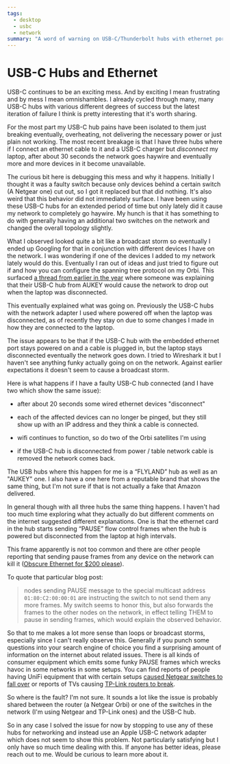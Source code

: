 ```yaml
---
tags:
  - desktop
  - usbc
  - network
summary: "A word of warning on USB-C/Thunderbolt hubs with ethernet ports."
---
```


# USB-C Hubs and Ethernet

USB-C continues to be an exciting mess.  And by exciting I mean
frustrating and by mess I mean omnishambles.  I already cycled through
many, many USB-C hubs with various different degrees of success but the
latest iteration of failure I think is pretty interesting that it's worth
sharing.

For the most part my USB-C hub pains have been isolated to them just
breaking eventually, overheating, not delivering the necessary power or
just plain not working.  The most recent breakage is that I have three hubs
where if I connect an ethernet cable to it and a USB-C charger but
*disconnect* my laptop, after about 30 seconds the network goes haywire
and eventually more and more devices in it become unavailable.

The curious bit here is debugging this mess and why it happens.  Initially
I thought it was a faulty switch because only devices behind a certain
switch (A Netgear one) cut out, so I got it replaced but that did nothing.
It's also weird that this behavior did not immediately surface.  I have
been using these USB-C hubs for an extended period of time but only lately
did it cause my network to completely go haywire.  My hunch is that it has
something to do with generally having an additional two switches on the
network and changed the overall topology slightly.

What I observed looked quite a bit like a broadcast storm so eventually I
ended up Googling for that in conjunction with different devices I have on
the network.  I was wondering if one of the devices I added to my network
lately would do this.  Eventually I ran out of ideas and just tried to
figure out if and how you can configure the spanning tree protocol on my
Orbi.  This surfaced [a thread from earlier in the year](https://community.netgear.com/t5/Orbi/Spanning-Tree-problem-with-Orbi-RBR50/m-p/1941325/highlight/false)
where someone was explaining that their USB-C hub from AUKEY would cause
the network to drop out when the laptop was disconnected.

This eventually explained what was going on.  Previously the USB-C hubs
with the network adapter I used where powered off when the laptop was
disconnected, as of recently they stay on due to some changes I made in
how they are connected to the laptop.

The issue appears to be that if the USB-C hub with the embedded ethernet
port stays powered on and a cable is plugged in, but the laptop stays
disconnected eventually the network goes down.  I tried to Wireshark it
but I haven't see anything funky actually going on on the network.
Against earlier expectations it doesn't seem to cause a broadcast storm.

Here is what happens if I have a faulty USB-C hub connected (and I have
two which show the same issue):

- after about 20 seconds some wired ethernet devices "disconnect"

- each of the affected devices can no longer be pinged, but they still
show up with an IP address and they think a cable is connected.

- wifi continues to function, so do two of the Orbi satellites I'm using

- if the USB-C hub is disconnected from power / table network cable is
removed the network comes back.

The USB hubs where this happen for me is a “FLYLAND” hub as well as an
"AUKEY" one.  I also have a one here from a reputable brand that shows the
same thing, but I'm not sure if that is not actually a fake that Amazon
delivered.

In general though with all three hubs the same thing happens.  I haven't
had too much time exploring what they actually do but different comments
on the internet suggested different explanations.  One is that the
ethernet card in the hub starts sending “PAUSE” flow control frames when
the hub is powered but disconnected from the laptop at high intervals.

This frame apparently is not too common and there are other people
reporting that sending pause frames from any device on the network can
kill it ([Obscure Ethernet for $200 please](http://jeffq.com/blog/the-ethernet-pause-frame/)).

To quote that particular blog post:

> nodes sending PAUSE message to the special multicast address
`01:80:C2:00:00:01` are instructing the switch to not send them any more
frames.  My switch seems to honor this, but also forwards the frames to the
other nodes on the network, in effect telling THEM to pause in sending
frames, which would explain the observed behavior.
>

So that to me makes a lot more sense than loops or broadcast storms,
especially since I can't really observe this.  Generally if you punch some
questions into your search engine of choice you find a surprising amount
of information on the internet about related issues.  There is all kinds
of consumer equipment which emits some funky PAUSE frames which wrecks
havoc in some networks in some setups.  You can find reports of people
having UniFi equipment that with certain setups [caused Netgear switches
to fall over](https://community.netgear.com/t5/Smart-Plus-and-Smart-Pro-Managed/STP-Leak-using-Broadcast-packet-01-80-c2-00-00-1c/m-p/1235031)
or reports of TVs causing [TP-Link routers to break](http://jeffq.com/blog/the-ethernet-pause-frame/).

So where is the fault?  I'm not sure.  It sounds a lot like the issue is
probably shared between the router (a Netgear Orbi) or one of the switches
in the network (I'm using Netgear and TP-Link ones) and the USB-C hub.

So in any case I solved the issue for now by stopping to use any of these
hubs for networking and instead use an Apple USB-C network adapter which
does not seem to show this problem.  Not particularly satisfying but I
only have so much time dealing with this.  If anyone has better ideas,
please reach out to me.  Would be curious to learn more about it.
